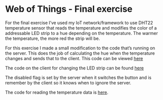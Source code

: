 # Web of Things - Final exercise
For the final exercise I’ve used my IoT network/framework to use DHT22 temperature sensor that reads the temperature and modifies the color of a addressable LED strip to a hue depending on the temperature. The warmer the temperature, the more red the strip will be.

For this exercise I made a small modification to the code that’s running on the server. This does the job of calculating the hue when the temperature changes and sends that to the client.
This code can be viewed [here](https://github.com/reauv/minor-web-of-things-sensors-server/blob/master/pubsub.js#L83-L91)

The code on the client for changing the LED strip can be found [here](https://github.com/reauv/minor-web-of-things-device/blob/master/src/OutputDevices/Strip.cpp)

The disabled flag is set by the server when it switches the button and is remember by the client so it knows when to ignore the server.

The code for reading the temperature data is [here](https://github.com/reauv/minor-web-of-things-device/blob/master/src/InputDevices/Temp.cpp).
